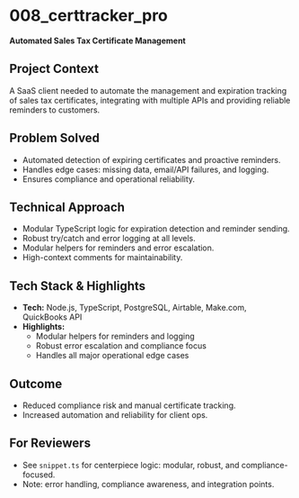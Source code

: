 # 008_certtracker_pro

**Automated Sales Tax Certificate Management**

## Project Context
A SaaS client needed to automate the management and expiration tracking of sales tax certificates, integrating with multiple APIs and providing reliable reminders to customers.

## Problem Solved
- Automated detection of expiring certificates and proactive reminders.
- Handles edge cases: missing data, email/API failures, and logging.
- Ensures compliance and operational reliability.

## Technical Approach
- Modular TypeScript logic for expiration detection and reminder sending.
- Robust try/catch and error logging at all levels.
- Modular helpers for reminders and error escalation.
- High-context comments for maintainability.

## Tech Stack & Highlights
- **Tech:** Node.js, TypeScript, PostgreSQL, Airtable, Make.com, QuickBooks API
- **Highlights:**
  - Modular helpers for reminders and logging
  - Robust error escalation and compliance focus
  - Handles all major operational edge cases

## Outcome
- Reduced compliance risk and manual certificate tracking.
- Increased automation and reliability for client ops.

## For Reviewers
- See `snippet.ts` for centerpiece logic: modular, robust, and compliance-focused.
- Note: error handling, compliance awareness, and integration points.
